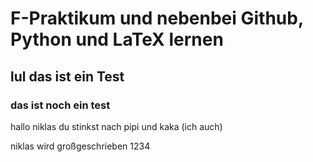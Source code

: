 # F-Praktikum und nebenbei Github, Python und LaTeX lernen

## lul das ist ein Test

### das ist noch ein test



hallo niklas du stinkst nach pipi und kaka (ich auch)

niklas wird großgeschrieben
1234